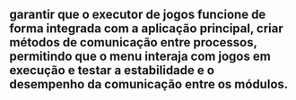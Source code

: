 ## garantir que o executor de jogos funcione de forma integrada com a aplicação principal, criar métodos de comunicação entre processos, permitindo que o menu interaja com jogos em execução e testar a estabilidade e o desempenho da comunicação entre os módulos.
